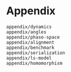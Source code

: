 # Appendix

```{toctree}
appendix/dynamics
appendix/angles
appendix/phase-space
appendix/alignment
appendix/benchmark
appendix/serialization
appendix/ls-model
appendix/homomorphism
```
